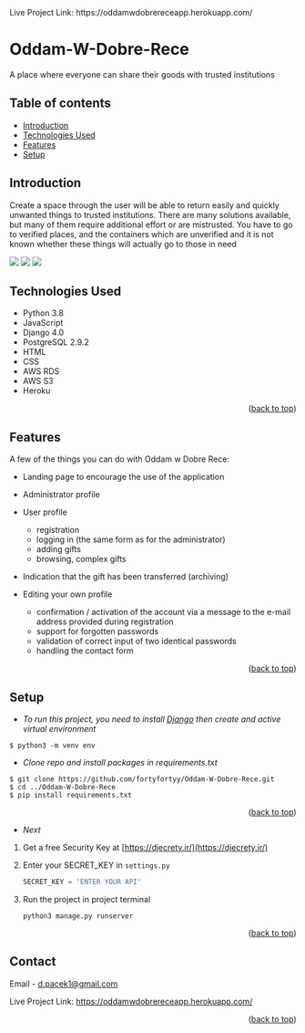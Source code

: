 <div id="top"></div>
Live Project Link: https://oddamwdobrereceapp.herokuapp.com/


# Oddam-W-Dobre-Rece
A place where everyone can share their goods with trusted institutions
 
 
 ## Table of contents
* [Introduction](#introduction)
* [Technologies Used](#technologies-used)
* [Features](#features)
* [Setup](#setup)

## Introduction
Create a space through the user
will be able to return easily and quickly
unwanted things to trusted institutions.
There are many solutions available, but 
many of them require additional effort or are 
mistrusted. You have to go to verified places, 
and the containers which are unverified and it is not known whether these things 
will actually go to those in need
	
![](demo/homepage.gif)
![](demo/profile-settings.gif)
![](demo/donation.gif)


## Technologies Used
* Python 3.8
* JavaScript
* Django 4.0
* PostgreSQL 2.9.2
* HTML
* CSS
* AWS RDS
* AWS S3
* Heroku
<p align="right">(<a href="#top">back to top</a>)</p>

## Features
A few of the things you can do with Oddam w Dobre Rece:
* Landing page to encourage the use of the application


* Administrator profile


* User profile
  - registration
  - logging in (the same form as for the administrator)
  - adding gifts
  - browsing, complex gifts


* Indication that the gift has been transferred (archiving)


* Editing your own profile
  - confirmation / activation of the account via a message to the e-mail address provided during registration
  - support for forgotten passwords
  - validation of correct input of two identical passwords
  - handling the contact form
  

<p align="right">(<a href="#top">back to top</a>)</p>

## Setup
- _To run this project, you need to install [Django](https://docs.djangoproject.com/en/4.0/intro/) then create and active virtual environment_
```
$ python3 -m venv env
```
- _Clone repo and install packages in requirements.txt_ 
```
$ git clone https://github.com/fortyfortyy/Oddam-W-Dobre-Rece.git
$ cd ../Oddam-W-Dobre-Rece
$ pip install requirements.txt
```
<p align="right">(<a href="#top">back to top</a>)</p>

- _Next_
1. Get a free Security Key at [https://djecrety.ir/](https://djecrety.ir/)
   
2. Enter your SECRET_KEY in `settings.py`
   ```py
   SECRET_KEY = 'ENTER YOUR API'
   ```
3. Run the project in project terminal
   ```
   python3 manage.py runserver
   ```

<p align="right">(<a href="#top">back to top</a>)</p>

<!-- CONTACT -->
## Contact

Email -  d.pacek1@gmail.com

Live Project Link: https://oddamwdobrereceapp.herokuapp.com/

<p align="right">(<a href="#top">back to top</a>)</p>
